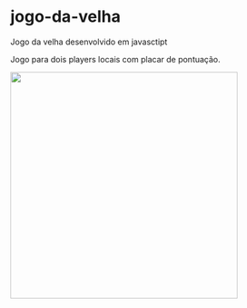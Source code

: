 # jogo-da-velha
Jogo da velha desenvolvido em javasctipt

Jogo para dois players locais com placar de pontuação.

<img src="https://user-images.githubusercontent.com/32135865/171055364-1f0493a3-1f8a-4582-8558-73a0d7793fe4.png" width=400>

